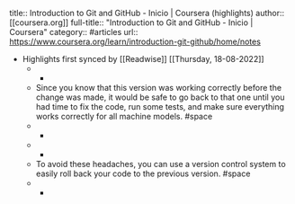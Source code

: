 title:: Introduction to Git and GitHub - Inicio | Coursera (highlights)
author:: [[coursera.org]]
full-title:: "Introduction to Git and GitHub - Inicio | Coursera"
category:: #articles
url:: https://www.coursera.org/learn/introduction-git-github/home/notes

- Highlights first synced by [[Readwise]] [[Thursday, 18-08-2022]]
	- -
	- Since you know that this version was working correctly before the change was made, it would be safe to go back to that one until you had time to fix the code, run some tests, and make sure everything works correctly for all machine models. #space
	- -
	- -
	- To avoid these headaches, you can use a version control system to easily roll back your code to the previous version. #space
	- -